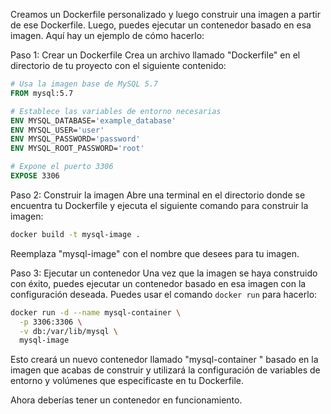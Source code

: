 
Creamos un Dockerfile personalizado y luego construir una imagen a partir de ese Dockerfile. Luego, puedes ejecutar un contenedor basado en esa imagen. Aquí hay un ejemplo de cómo hacerlo:

Paso 1: Crear un Dockerfile
Crea un archivo llamado "Dockerfile" en el directorio de tu proyecto con el siguiente contenido:

```Dockerfile
# Usa la imagen base de MySQL 5.7
FROM mysql:5.7

# Establece las variables de entorno necesarias
ENV MYSQL_DATABASE='example_database'
ENV MYSQL_USER='user'
ENV MYSQL_PASSWORD='password'
ENV MYSQL_ROOT_PASSWORD='root'

# Expone el puerto 3306
EXPOSE 3306
```

Paso 2: Construir la imagen
Abre una terminal en el directorio donde se encuentra tu Dockerfile y ejecuta el siguiente comando para construir la imagen:

```bash
docker build -t mysql-image .
```

Reemplaza "mysql-image" con el nombre que desees para tu imagen.

Paso 3: Ejecutar un contenedor
Una vez que la imagen se haya construido con éxito, puedes ejecutar un contenedor basado en esa imagen con la configuración deseada. Puedes usar el comando `docker run` para hacerlo:

```bash
docker run -d --name mysql-container \
  -p 3306:3306 \
  -v db:/var/lib/mysql \
  mysql-image
```

Esto creará un nuevo contenedor llamado "mysql-container " basado en la imagen que acabas de construir y utilizará la configuración de variables de entorno y volúmenes que especificaste en tu Dockerfile.

Ahora deberías tener un contenedor en funcionamiento.